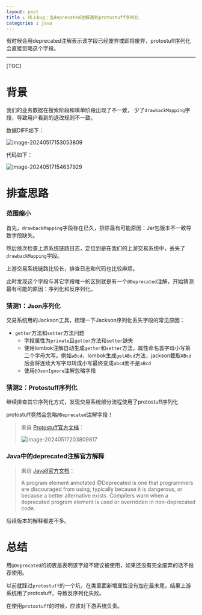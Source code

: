 ```yaml
---
layout: post
title : 线上bug：当deprecated注解遇到protostuff序列化
categories : java 
---
```


有时候会用deprecated注解表示该字段已经废弃或即将废弃，protostuff序列化会直接忽略这个字段。

---

[TOC]

# 背景

我们的业务数据在搜索阶段和填单阶段出现了不一致， 少了`drawbackMapping`字段，导致用户看到的退改规则不一致。

数据DIFF如下：

![image-20240517153053809](https://gitee.com/humingk/image/raw/master/image/2024/05/202405171537824.png)

代码如下：

![image-20240517154637929](https://gitee.com/humingk/image/raw/master/image/2024/05/202405171546998.png)

# 排查思路

### 范围缩小

首先，`drawbackMapping`字段存在已久，排除最有可能原因：Jar包版本不一致导致字段缺失。

然后依次检查上游系统链路日志，定位到是在我们的上游交易系统中，丢失了`drawbackMapping`字段。

上游交易系统链路比较长，排查日志和代码也比较麻烦。

此时发现这个字段与其它字段唯一的区别就是有一个`@Deprecated`注解，开始猜测最有可能的原因：序列化和反序列化。

### 猜测1：Json序列化

交易系统用的Jackson工具，梳理一下Jackson序列化丢失字段的常见原因：

- `getter`方法和`setter`方法问题
  - 字段属性为`private`且`getter`方法和`setter`缺失
  - 使用lombok注解自动生成`getter`和`setter`方法，属性命名首字母小写第二个字母大写。例如`aBcd`，lombok生成`getABcd`方法，jackson截取`ABcd`后会将连续大写字母转成小写最终变成`abcd`而不是`aBcd`
  - 使用`@JsonIgnore`注解忽略字段

### 猜测2：Protostuff序列化

继续排查其它序列化方式，发现交易系统部分流程使用了protostuff序列化

protostuff竟然会忽略`@Deprecated`注解字段！

> 来自 [Protostuff官方文档](https://protostuff.github.io/docs/protostuff-runtime/)：
>
> ![image-20240517203809817](https://gitee.com/humingk/image/raw/master/image/2024/05/202405172038943.png)

### Java中的deprecated注解官方解释

> 来自 [Java8官方文档](https://docs.oracle.com/javase/8/docs/api/java/lang/Deprecated.html)：
>
> A program element annotated @Deprecated is one that programmers are discouraged from using, typically because it is dangerous, or because a better alternative exists. Compilers warn when a deprecated program element is used or overridden in non-deprecated code.

后续版本的解释都差不多。

# 总结

用`@Deprecated`的初衷是表明该字段不建议被使用，如果还没有完全废弃的话不推荐使用。

以前就踩过`protostuff`的一个坑，在类里面新增属性没有加在最末尾，结果上游系统用了protostuff，导致反序列化失败。

在使用`protostuff`的时候，应该对下游系统负责。

